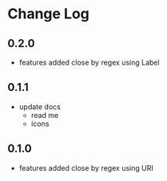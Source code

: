 # Change Log

## 0.2.0

- features added close by regex using Label

## 0.1.1

- update docs
  - read me
  - icons

## 0.1.0

- features added close by regex using URI